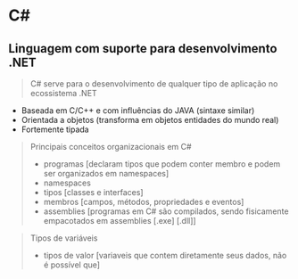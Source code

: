 # C#

## Linguagem com suporte para desenvolvimento .NET

> C# serve para o desenvolvimento de qualquer tipo de aplicação no ecossistema .NET
* Baseada em C/C++ e com influências do JAVA (sintaxe similar)
* Orientada a objetos (transforma em objetos entidades do mundo real)
* Fortemente tipada

> Principais conceitos organizacionais em C#
>
> * programas [declaram tipos que podem conter membro e podem ser organizados em namespaces]
> * namespaces
> * tipos [classes e interfaces]
> * membros [campos, métodos, propriedades e eventos]
> * assemblies [programas em C# são compilados, sendo fisicamente empacotados em assemblies [.exe] [.dll]]


> Tipos de variáveis
> * tipos de valor [variaveis que contem diretamente seus dados, não é possível que]




